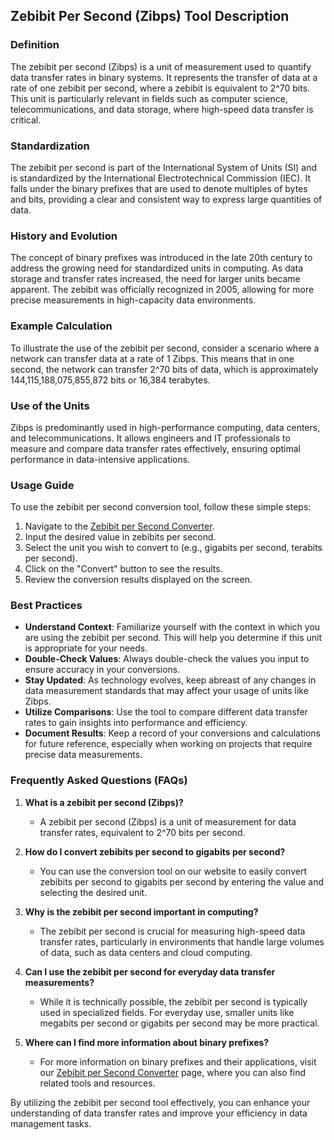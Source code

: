 ## Zebibit Per Second (Zibps) Tool Description

### Definition
The zebibit per second (Zibps) is a unit of measurement used to quantify data transfer rates in binary systems. It represents the transfer of data at a rate of one zebibit per second, where a zebibit is equivalent to 2^70 bits. This unit is particularly relevant in fields such as computer science, telecommunications, and data storage, where high-speed data transfer is critical.

### Standardization
The zebibit per second is part of the International System of Units (SI) and is standardized by the International Electrotechnical Commission (IEC). It falls under the binary prefixes that are used to denote multiples of bytes and bits, providing a clear and consistent way to express large quantities of data.

### History and Evolution
The concept of binary prefixes was introduced in the late 20th century to address the growing need for standardized units in computing. As data storage and transfer rates increased, the need for larger units became apparent. The zebibit was officially recognized in 2005, allowing for more precise measurements in high-capacity data environments.

### Example Calculation
To illustrate the use of the zebibit per second, consider a scenario where a network can transfer data at a rate of 1 Zibps. This means that in one second, the network can transfer 2^70 bits of data, which is approximately 144,115,188,075,855,872 bits or 16,384 terabytes.

### Use of the Units
Zibps is predominantly used in high-performance computing, data centers, and telecommunications. It allows engineers and IT professionals to measure and compare data transfer rates effectively, ensuring optimal performance in data-intensive applications.

### Usage Guide
To use the zebibit per second conversion tool, follow these simple steps:
1. Navigate to the [Zebibit per Second Converter](https://www.inayam.co/unit-converter/prefixes_binary).
2. Input the desired value in zebibits per second.
3. Select the unit you wish to convert to (e.g., gigabits per second, terabits per second).
4. Click on the "Convert" button to see the results.
5. Review the conversion results displayed on the screen.

### Best Practices
- **Understand Context**: Familiarize yourself with the context in which you are using the zebibit per second. This will help you determine if this unit is appropriate for your needs.
- **Double-Check Values**: Always double-check the values you input to ensure accuracy in your conversions.
- **Stay Updated**: As technology evolves, keep abreast of any changes in data measurement standards that may affect your usage of units like Zibps.
- **Utilize Comparisons**: Use the tool to compare different data transfer rates to gain insights into performance and efficiency.
- **Document Results**: Keep a record of your conversions and calculations for future reference, especially when working on projects that require precise data measurements.

### Frequently Asked Questions (FAQs)

1. **What is a zebibit per second (Zibps)?**
   - A zebibit per second (Zibps) is a unit of measurement for data transfer rates, equivalent to 2^70 bits per second.

2. **How do I convert zebibits per second to gigabits per second?**
   - You can use the conversion tool on our website to easily convert zebibits per second to gigabits per second by entering the value and selecting the desired unit.

3. **Why is the zebibit per second important in computing?**
   - The zebibit per second is crucial for measuring high-speed data transfer rates, particularly in environments that handle large volumes of data, such as data centers and cloud computing.

4. **Can I use the zebibit per second for everyday data transfer measurements?**
   - While it is technically possible, the zebibit per second is typically used in specialized fields. For everyday use, smaller units like megabits per second or gigabits per second may be more practical.

5. **Where can I find more information about binary prefixes?**
   - For more information on binary prefixes and their applications, visit our [Zebibit per Second Converter](https://www.inayam.co/unit-converter/prefixes_binary) page, where you can also find related tools and resources. 

By utilizing the zebibit per second tool effectively, you can enhance your understanding of data transfer rates and improve your efficiency in data management tasks.
